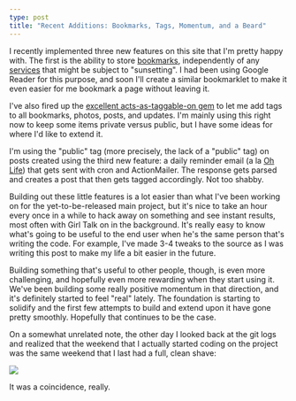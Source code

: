 ```yaml
---
type: post
title: "Recent Additions: Bookmarks, Tags, Momentum, and a Beard"
---
```

I recently implemented three new features on this site that I'm pretty happy
with. The first is the ability to store [bookmarks](/readings), independently
of any [services](http://www.delicious.com/) that might be subject to
"sunsetting". I had been using Google Reader for this purpose, and soon I'll
create a similar bookmarklet to make it even easier for me bookmark a page
without leaving it.

I've also fired up the [excellent acts-as-taggable-on
gem](https://github.com/mbleigh/acts-as-taggable-on) to let me add tags to all
bookmarks, photos, posts, and updates. I'm mainly using this right now to keep
some items private versus public, but I have some ideas for where I'd like to
extend it.

I'm using the "public" tag (more precisely, the lack of a "public" tag) on
posts created using the third new feature: a daily reminder email (a la [Oh
Life](http://ohlife.com/)) that gets sent with cron and ActionMailer. The
response gets parsed and creates a post that then gets tagged accordingly. Not
too shabby.

Building out these little features is a lot easier than what I've been working
on for the yet-to-be-released main project, but it's nice to take an hour
every once in a while to hack away on something and see instant results, most
often with Girl Talk on in the background. It's really easy to know what's
going to be useful to the end user when he's the same person that's writing
the code. For example, I've made 3-4 tweaks to the source as I was writing
this post to make my life a bit easier in the future.

Building something that's useful to other people, though, is even more
challenging, and hopefully even more rewarding when they start using it. We've
been building some really positive momentum in that direction, and it's
definitely started to feel "real" lately. The foundation is starting to
solidify and the first few attempts to build and extend upon it have gone
pretty smoothly. Hopefully that continues to be the case.

On a somewhat unrelated note, the other day I looked back at the git logs and
realized that the weekend that I actually started coding on the project was
the same weekend that I last had a full, clean shave:

![](http://dl.dropbox.com/u/256663/andybrett.com/fear_the_beard.jpg)

It was a coincidence, really.

